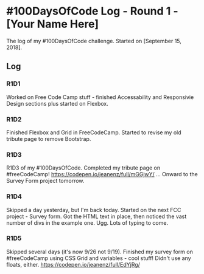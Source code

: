 # #100DaysOfCode Log - Round 1 - [Your Name Here]

The log of my #100DaysOfCode challenge. Started on [September 15, 2018].

## Log

### R1D1 
Worked on Free Code Camp stuff - finished Accessability and Responsivie Design sections plus started on Flexbox.

### R1D2
Finished Flexbox and Grid in FreeCodeCamp.  Started to revise my old tribute page to remove Bootstrap.

### R1D3
R1D3 of my #100DaysOfCode. Completed my tribute page on #freeCodeCamp! https://codepen.io/jeanenz/full/mGGjwY/ … Onward to the Survey Form project tomorrow.

### R1D4
Skipped a day yesterday, but I'm back today. Started on the next FCC project - Survey form. Got the HTML text in place, then noticed the vast number of divs in the example one. Ugg. Lots of typing to come.

### R1D5
Skipped several days (it's now 9/26 not 9/19). Finished my survey form on #freeCodeCamp using CSS Grid and variables - cool stuff! Didn't use any floats, either. https://codepen.io/jeanenz/full/EdYjRg/

